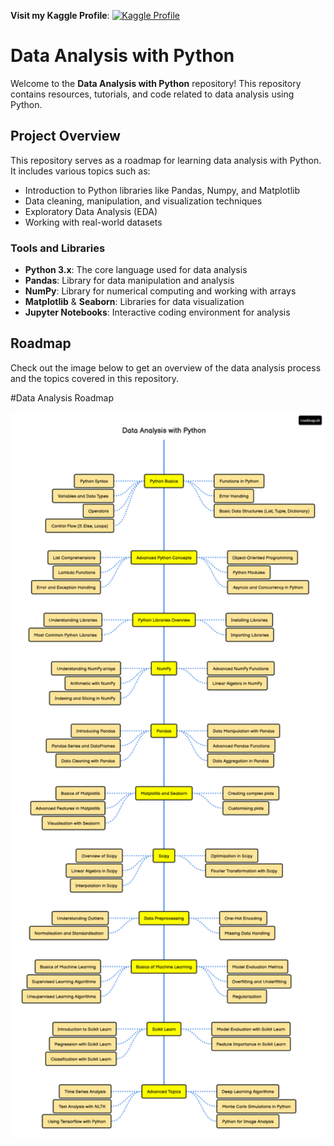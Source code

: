 **Visit my Kaggle Profile**:
[![Kaggle Profile](https://img.shields.io/badge/Kaggle-EshaTariqDev-blue?logo=kaggle)](https://www.kaggle.com/eshatariqdev)
# Data Analysis with Python

Welcome to the **Data Analysis with Python** repository! This repository contains resources, tutorials, and code related to data analysis using Python.

## Project Overview

This repository serves as a roadmap for learning data analysis with Python. It includes various topics such as:

- Introduction to Python libraries like Pandas, Numpy, and Matplotlib
- Data cleaning, manipulation, and visualization techniques
- Exploratory Data Analysis (EDA)
- Working with real-world datasets

### Tools and Libraries

- **Python 3.x**: The core language used for data analysis
- **Pandas**: Library for data manipulation and analysis
- **NumPy**: Library for numerical computing and working with arrays
- **Matplotlib** & **Seaborn**: Libraries for data visualization
- **Jupyter Notebooks**: Interactive coding environment for analysis

## Roadmap

Check out the image below to get an overview of the data analysis process and the topics covered in this repository.

#Data Analysis Roadmap
<div style="display: flex; justify-content: center;">
  <img src="Data Analysis with Python-roadmap.jpg" width="800px" />
</div>

